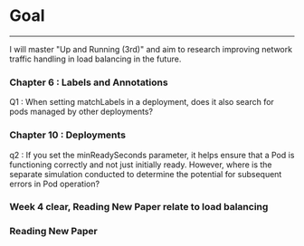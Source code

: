 # Goal
------------
I will master "Up and Running (3rd)" and aim to research improving network traffic handling in load balancing in the future.


### Chapter 6 : Labels and Annotations
Q1 : When setting matchLabels in a deployment, does it also search for pods managed by other deployments?

### Chapter 10 : Deployments
q2 : If you set the minReadySeconds parameter, it helps ensure that a Pod is functioning correctly and not just initially ready. However, where is the separate simulation conducted to determine the potential for subsequent errors in Pod operation?


### Week 4 clear, Reading New Paper relate to load balancing 
### Reading New Paper

